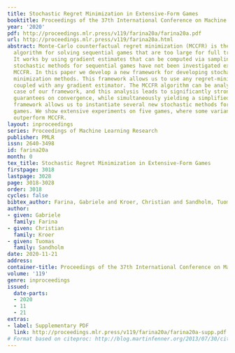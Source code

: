 ```yaml
---
title: Stochastic Regret Minimization in Extensive-Form Games
booktitle: Proceedings of the 37th International Conference on Machine Learning
year: '2020'
pdf: http://proceedings.mlr.press/v119/farina20a/farina20a.pdf
url: http://proceedings.mlr.press/v119/farina20a.html
abstract: Monte-Carlo counterfactual regret minimization (MCCFR) is the state-of-the-art
  algorithm for solving sequential games that are too large for full tree traversals.
  It works by using gradient estimates that can be computed via sampling. However,
  stochastic methods for sequential games have not been investigated extensively beyond
  MCCFR. In this paper we develop a new framework for developing stochastic regret
  minimization methods. This framework allows us to use any regret-minimization algorithm,
  coupled with any gradient estimator. The MCCFR algorithm can be analyzed as a special
  case of our framework, and this analysis leads to significantly stronger theoretical
  guarantees on convergence, while simultaneously yielding a simplified proof. Our
  framework allows us to instantiate several new stochastic methods for solving sequential
  games. We show extensive experiments on five games, where some variants of our methods
  outperform MCCFR.
layout: inproceedings
series: Proceedings of Machine Learning Research
publisher: PMLR
issn: 2640-3498
id: farina20a
month: 0
tex_title: Stochastic Regret Minimization in Extensive-Form Games
firstpage: 3018
lastpage: 3028
page: 3018-3028
order: 3018
cycles: false
bibtex_author: Farina, Gabriele and Kroer, Christian and Sandholm, Tuomas
author:
- given: Gabriele
  family: Farina
- given: Christian
  family: Kroer
- given: Tuomas
  family: Sandholm
date: 2020-11-21
address: 
container-title: Proceedings of the 37th International Conference on Machine Learning
volume: '119'
genre: inproceedings
issued:
  date-parts:
  - 2020
  - 11
  - 21
extras:
- label: Supplementary PDF
  link: http://proceedings.mlr.press/v119/farina20a/farina20a-supp.pdf
# Format based on citeproc: http://blog.martinfenner.org/2013/07/30/citeproc-yaml-for-bibliographies/
---
```


